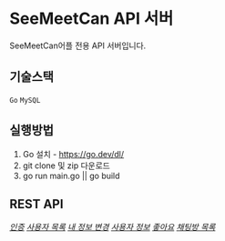 # SeeMeetCan API 서버

SeeMeetCan어플 전용 API 서버입니다.

## 기술스택
`Go` `MySQL`

## 실행방법

1. Go 설치 - https://go.dev/dl/
2. git clone 및 zip 다운로드
3. go run main.go || go build

## REST API

*[인증](doc/auth.md)*
*[사용자 목록](doc/profile_list.md)*
*[내 정보 변경](doc/profile_edit.md)*
*[사용자 정보](doc/profile.md)*
*[좋아요](doc/favor.md)*
*[채팅방 목록](doc/chatlist.md)*
